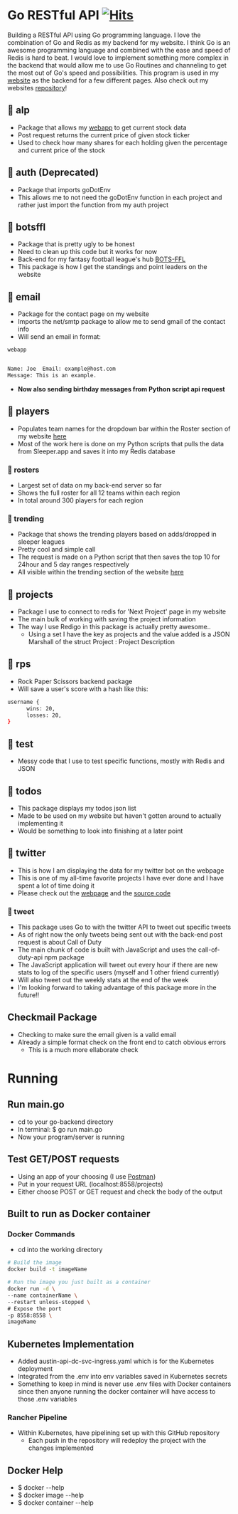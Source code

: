 # Go RESTful API [![Hits](https://hits.seeyoufarm.com/api/count/incr/badge.svg?url=https%3A%2F%2Fgithub.com%2Fabspen1%2Fgo-backend&count_bg=%2329BEB0&title_bg=%23555555&icon=go.svg&icon_color=%2329BEB0&title=hits&edge_flat=false)](https://hits.seeyoufarm.com)

Building a RESTful API using Go programming language. I love the combination of Go and Redis as my backend for my website. I think Go is an awesome programming language and combined with the ease and speed of Redis is hard to beat. I would love to implement something more complex in the backend that would allow me to use Go Routines and channeling to get the most out of Go's speed and possibilities. This program is used in my [website](https://abspen1.github.io) as the backend for a few different pages. Also check out my websites [repository](https://github.com/abspen1/abspen1.github.io)!

## 📁 alp

- Package that allows my [webapp](https://austinspencer.works/stock-app) to get current stock data
- Post request returns the current price of given stock ticker
- Used to check how many shares for each holding given the percentage and current price of the stock

## 📁 auth (Deprecated)

- Package that imports goDotEnv
- This allows me to not need the goDotEnv function in each project and rather just import the function from my auth project

## 📁 botsffl

- Package that is pretty ugly to be honest
- Need to clean up this code but it works for now
- Back-end for my fantasy football league's hub [BOTS-FFL](https://austinspencer.works/BOTS-FFL)
- This package is how I get the standings and point leaders on the website

## 📁 email

- Package for the contact page on my website
- Imports the net/smtp package to allow me to send gmail of the contact info
- Will send an email in format:

```bash
webapp


Name: Joe  Email: example@host.com
Message: This is an example.
```

- **Now also sending birthday messages from Python script api request**

## 📁 players

- Populates team names for the dropdown bar within the Roster section of my website [here](https://austinspencer.works/BOTS-FFL/#rosters)
- Most of the work here is done on my Python scripts that pulls the data from Sleeper.app and saves it into my Redis database

### 📁 rosters

- Largest set of data on my back-end server so far
- Shows the full roster for all 12 teams within each region
- In total around 300 players for each region

### 📁 trending

- Package that shows the trending players based on adds/dropped in sleeper leagues
- Pretty cool and simple call
- The request is made on a Python script that then saves the top 10 for 24hour and 5 day ranges respectively
- All visible within the trending section of the website [here](https://austinspencer.works/BOTS-FFL/#trending-players)

## 📁 projects

- Package I use to connect to redis for 'Next Project' page in my website
- The main bulk of working with saving the project information
- The way I use Redigo in this package is actually pretty awesome..
  - Using a set I have the key as projects and the value added is a JSON Marshall of the struct Project : Project Description

## 📁 rps

- Rock Paper Scissors backend package
- Will save a user's score with a hash like this:

```bash
username {
      wins: 20,
      losses: 20,
}
```

## 📁 test

- Messy code that I use to test specific functions, mostly with Redis and JSON

## 📁 todos

- This package displays my todos json list
- Made to be used on my website but haven't gotten around to actually implementing it
- Would be something to look into finishing at a later point

## 📁 twitter

- This is how I am displaying the data for my twitter bot on the webpage
- This is one of my all-time favorite projects I have ever done and I have spent a lot of time doing it
- Please check out the [webpage](https://austinspencer.works/twitter-bot) and the [source code](https://github.com/abspen1/twitter-bot)

### 📁 tweet

- This package uses Go to with the twitter API to tweet out specific tweets
- As of right now the only tweets being sent out with the back-end post request is about Call of Duty
- The main chunk of code is built with JavaScript and uses the call-of-duty-api npm package
- The JavaScript application will tweet out every hour if there are new stats to log of the specific users (myself and 1 other friend currently)
- Will also tweet out the weekly stats at the end of the week
- I'm looking forward to taking advantage of this package more in the future!!

## Checkmail Package

- Checking to make sure the email given is a valid email
- Already a simple format check on the front end to catch obvious errors
  - This is a much more ellaborate check

# Running

## Run main.go

- cd to your go-backend directory
- In terminal: $ go run main.go
- Now your program/server is running

## Test GET/POST requests

- Using an app of your choosing (I use [Postman](https://www.postman.com/downloads/))
- Put in your request URL (localhost:8558/projects)
- Either choose POST or GET request and check the body of the output

## Built to run as Docker container

### Docker Commands

- cd into the working directory

```bash
# Build the image
docker build -t imageName

# Run the image you just built as a container
docker run -d \
--name containerName \
--restart unless-stopped \
# Expose the port
-p 8558:8558 \
imageName
```

## Kubernetes Implementation

- Added austin-api-dc-svc-ingress.yaml which is for the Kubernetes deployment
- Integrated from the .env into env variables saved in Kubernetes secrets
- Something to keep in mind is never use .env files with Docker containers since then anyone running the docker container will have access to those .env variables

### Rancher Pipeline

- Within Kubernetes, have pipelining set up with this GitHub repository
  - Each push in the repository will redeploy the project with the changes implemented

## Docker Help

- $ docker --help
- $ docker image --help
- $ docker container --help